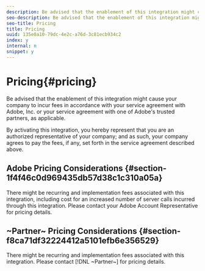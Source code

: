 ```yaml
---
description: Be advised that the enablement of this integration might cause your company to incur fees in accordance with your service agreement with Adobe, Inc. or your service agreement with one of Adobe's trusted partners, as applicable.
seo-description: Be advised that the enablement of this integration might cause your company to incur fees in accordance with your service agreement with Adobe, Inc. or your service agreement with one of Adobe's trusted partners, as applicable.
seo-title: Pricing
title: Pricing
uuid: 135e0a10-79dc-4e2c-a76d-3c81ecb934c2
index: y
internal: n
snippet: y
---
```


# Pricing{#pricing}

Be advised that the enablement of this integration might cause your company to incur fees in accordance with your service agreement with Adobe, Inc. or your service agreement with one of Adobe's trusted partners, as applicable.

 By activating this integration, you hereby represent that you are an authorized representative of your company; and as such, your company agrees to pay the fees, if any, set forth in the service agreement described above.

## Adobe Pricing Considerations {#section-1f4f46c0d969435db57d38c1c310a05a}

There might be recurring and implementation fees associated with this integration, including cost for an increased number of server calls incurred through this integration. Please contact your Adobe Account Representative for pricing details.

## ~Partner~ Pricing Considerations {#section-f8ca71df32224412a5101efb6e356529}

There might be recurring and implementation fees associated with this integration. Please contact [!DNL ~Partner~] for pricing details. 
